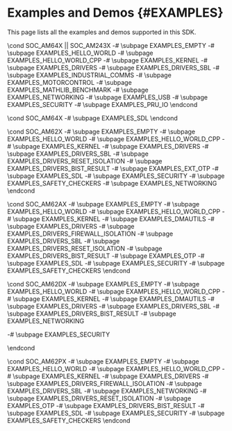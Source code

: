 #  Examples and Demos {#EXAMPLES}

This page lists all the examples and demos supported in this SDK.

\cond SOC_AM64X || SOC_AM243X
-# \subpage EXAMPLES_EMPTY
-# \subpage EXAMPLES_HELLO_WORLD
-# \subpage EXAMPLES_HELLO_WORLD_CPP
-# \subpage EXAMPLES_KERNEL
-# \subpage EXAMPLES_DRIVERS
-# \subpage EXAMPLES_DRIVERS_SBL
-# \subpage EXAMPLES_INDUSTRIAL_COMMS
-# \subpage EXAMPLES_MOTORCONTROL
-# \subpage EXAMPLES_MATHLIB_BENCHMARK
-# \subpage EXAMPLES_NETWORKING
-# \subpage EXAMPLES_USB
-# \subpage EXAMPLES_SECURITY
-# \subpage EXAMPLES_PRU_IO
\endcond

\cond SOC_AM64X
-# \subpage EXAMPLES_SDL
\endcond

\cond SOC_AM62X
-# \subpage EXAMPLES_EMPTY
-# \subpage EXAMPLES_HELLO_WORLD
-# \subpage EXAMPLES_HELLO_WORLD_CPP
-# \subpage EXAMPLES_KERNEL
-# \subpage EXAMPLES_DRIVERS
-# \subpage EXAMPLES_DRIVERS_SBL
-# \subpage EXAMPLES_DRIVERS_RESET_ISOLATION
-# \subpage EXAMPLES_DRIVERS_BIST_RESULT
-# \subpage EXAMPLES_EXT_OTP
-# \subpage EXAMPLES_SDL
-# \subpage EXAMPLES_SECURITY
-# \subpage EXAMPLES_SAFETY_CHECKERS
-# \subpage EXAMPLES_NETWORKING
\endcond

\cond SOC_AM62AX
-# \subpage EXAMPLES_EMPTY
-# \subpage EXAMPLES_HELLO_WORLD
-# \subpage EXAMPLES_HELLO_WORLD_CPP
-# \subpage EXAMPLES_KERNEL
-# \subpage EXAMPLES_DMAUTILS
-# \subpage EXAMPLES_DRIVERS
-# \subpage EXAMPLES_DRIVERS_FIREWALL_ISOLATION
-# \subpage EXAMPLES_DRIVERS_SBL
-# \subpage EXAMPLES_DRIVERS_RESET_ISOLATION
-# \subpage EXAMPLES_DRIVERS_BIST_RESULT
-# \subpage EXAMPLES_OTP
-# \subpage EXAMPLES_SDL
-# \subpage EXAMPLES_SECURITY
-# \subpage EXAMPLES_SAFETY_CHECKERS
\endcond

\cond SOC_AM62DX
-# \subpage EXAMPLES_EMPTY
-# \subpage EXAMPLES_HELLO_WORLD
-# \subpage EXAMPLES_HELLO_WORLD_CPP
-# \subpage EXAMPLES_KERNEL
-# \subpage EXAMPLES_DMAUTILS
-# \subpage EXAMPLES_DRIVERS
-# \subpage EXAMPLES_DRIVERS_SBL
-# \subpage EXAMPLES_DRIVERS_BIST_RESULT
-# \subpage EXAMPLES_NETWORKING
<!-- -# \subpage EXAMPLES_OTP -->
<!-- -# \subpage EXAMPLES_SDL -->
-# \subpage EXAMPLES_SECURITY
<!-- -# \subpage EXAMPLES_SAFETY_CHECKERS -->
\endcond

\cond SOC_AM62PX
-# \subpage EXAMPLES_EMPTY
-# \subpage EXAMPLES_HELLO_WORLD
-# \subpage EXAMPLES_HELLO_WORLD_CPP
-# \subpage EXAMPLES_KERNEL
-# \subpage EXAMPLES_DRIVERS
-# \subpage EXAMPLES_DRIVERS_FIREWALL_ISOLATION
-# \subpage EXAMPLES_DRIVERS_SBL
-# \subpage EXAMPLES_NETWORKING
-# \subpage EXAMPLES_DRIVERS_RESET_ISOLATION
-# \subpage EXAMPLES_OTP
-# \subpage EXAMPLES_DRIVERS_BIST_RESULT
-# \subpage EXAMPLES_SDL
-# \subpage EXAMPLES_SECURITY
-# \subpage EXAMPLES_SAFETY_CHECKERS
\endcond
